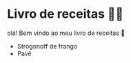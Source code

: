 # Livro de receitas :man_cook:

olá! Bem vindo ao meu livro de receitas :wave:

- Strogonoff de frango
- Pavê

